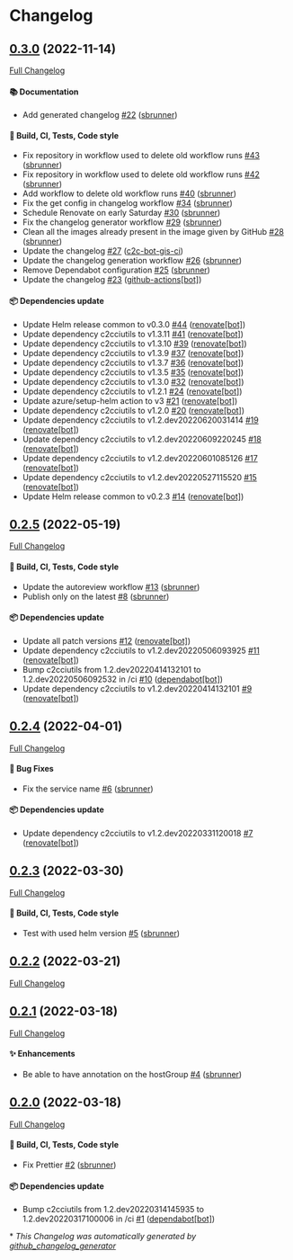# Changelog

## [0.3.0](https://github.com/camptocamp/helm-ingress/tree/0.3.0) (2022-11-14)

[Full Changelog](https://github.com/camptocamp/helm-ingress/compare/0.2.5...0.3.0)

#### :books: Documentation

- Add generated changelog [\#22](https://github.com/camptocamp/helm-ingress/pull/22) ([sbrunner](https://github.com/sbrunner))

#### :wrench: Build, CI, Tests, Code style

- Fix repository in workflow used to delete old workflow runs [\#43](https://github.com/camptocamp/helm-ingress/pull/43) ([sbrunner](https://github.com/sbrunner))
- Fix repository in workflow used to delete old workflow runs [\#42](https://github.com/camptocamp/helm-ingress/pull/42) ([sbrunner](https://github.com/sbrunner))
- Add workflow to delete old workflow runs [\#40](https://github.com/camptocamp/helm-ingress/pull/40) ([sbrunner](https://github.com/sbrunner))
- Fix the get config in changelog workflow [\#34](https://github.com/camptocamp/helm-ingress/pull/34) ([sbrunner](https://github.com/sbrunner))
- Schedule Renovate on early Saturday [\#30](https://github.com/camptocamp/helm-ingress/pull/30) ([sbrunner](https://github.com/sbrunner))
- Fix the changelog generator workflow [\#29](https://github.com/camptocamp/helm-ingress/pull/29) ([sbrunner](https://github.com/sbrunner))
- Clean all the images already present in the image given by GitHub [\#28](https://github.com/camptocamp/helm-ingress/pull/28) ([sbrunner](https://github.com/sbrunner))
- Update the changelog [\#27](https://github.com/camptocamp/helm-ingress/pull/27) ([c2c-bot-gis-ci](https://github.com/c2c-bot-gis-ci))
- Update the changelog generation workflow [\#26](https://github.com/camptocamp/helm-ingress/pull/26) ([sbrunner](https://github.com/sbrunner))
- Remove Dependabot configuration [\#25](https://github.com/camptocamp/helm-ingress/pull/25) ([sbrunner](https://github.com/sbrunner))
- Update the changelog [\#23](https://github.com/camptocamp/helm-ingress/pull/23) ([github-actions[bot]](https://github.com/apps/github-actions))

#### :package: Dependencies update

- Update Helm release common to v0.3.0 [\#44](https://github.com/camptocamp/helm-ingress/pull/44) ([renovate[bot]](https://github.com/apps/renovate))
- Update dependency c2cciutils to v1.3.11 [\#41](https://github.com/camptocamp/helm-ingress/pull/41) ([renovate[bot]](https://github.com/apps/renovate))
- Update dependency c2cciutils to v1.3.10 [\#39](https://github.com/camptocamp/helm-ingress/pull/39) ([renovate[bot]](https://github.com/apps/renovate))
- Update dependency c2cciutils to v1.3.9 [\#37](https://github.com/camptocamp/helm-ingress/pull/37) ([renovate[bot]](https://github.com/apps/renovate))
- Update dependency c2cciutils to v1.3.7 [\#36](https://github.com/camptocamp/helm-ingress/pull/36) ([renovate[bot]](https://github.com/apps/renovate))
- Update dependency c2cciutils to v1.3.5 [\#35](https://github.com/camptocamp/helm-ingress/pull/35) ([renovate[bot]](https://github.com/apps/renovate))
- Update dependency c2cciutils to v1.3.0 [\#32](https://github.com/camptocamp/helm-ingress/pull/32) ([renovate[bot]](https://github.com/apps/renovate))
- Update dependency c2cciutils to v1.2.1 [\#24](https://github.com/camptocamp/helm-ingress/pull/24) ([renovate[bot]](https://github.com/apps/renovate))
- Update azure/setup-helm action to v3 [\#21](https://github.com/camptocamp/helm-ingress/pull/21) ([renovate[bot]](https://github.com/apps/renovate))
- Update dependency c2cciutils to v1.2.0 [\#20](https://github.com/camptocamp/helm-ingress/pull/20) ([renovate[bot]](https://github.com/apps/renovate))
- Update dependency c2cciutils to v1.2.dev20220620031414 [\#19](https://github.com/camptocamp/helm-ingress/pull/19) ([renovate[bot]](https://github.com/apps/renovate))
- Update dependency c2cciutils to v1.2.dev20220609220245 [\#18](https://github.com/camptocamp/helm-ingress/pull/18) ([renovate[bot]](https://github.com/apps/renovate))
- Update dependency c2cciutils to v1.2.dev20220601085126 [\#17](https://github.com/camptocamp/helm-ingress/pull/17) ([renovate[bot]](https://github.com/apps/renovate))
- Update dependency c2cciutils to v1.2.dev20220527115520 [\#15](https://github.com/camptocamp/helm-ingress/pull/15) ([renovate[bot]](https://github.com/apps/renovate))
- Update Helm release common to v0.2.3 [\#14](https://github.com/camptocamp/helm-ingress/pull/14) ([renovate[bot]](https://github.com/apps/renovate))

## [0.2.5](https://github.com/camptocamp/helm-ingress/tree/0.2.5) (2022-05-19)

[Full Changelog](https://github.com/camptocamp/helm-ingress/compare/0.2.4...0.2.5)

#### :wrench: Build, CI, Tests, Code style

- Update the autoreview workflow [\#13](https://github.com/camptocamp/helm-ingress/pull/13) ([sbrunner](https://github.com/sbrunner))
- Publish only on the latest [\#8](https://github.com/camptocamp/helm-ingress/pull/8) ([sbrunner](https://github.com/sbrunner))

#### :package: Dependencies update

- Update all patch versions [\#12](https://github.com/camptocamp/helm-ingress/pull/12) ([renovate[bot]](https://github.com/apps/renovate))
- Update dependency c2cciutils to v1.2.dev20220506093925 [\#11](https://github.com/camptocamp/helm-ingress/pull/11) ([renovate[bot]](https://github.com/apps/renovate))
- Bump c2cciutils from 1.2.dev20220414132101 to 1.2.dev20220506092532 in /ci [\#10](https://github.com/camptocamp/helm-ingress/pull/10) ([dependabot[bot]](https://github.com/apps/dependabot))
- Update dependency c2cciutils to v1.2.dev20220414132101 [\#9](https://github.com/camptocamp/helm-ingress/pull/9) ([renovate[bot]](https://github.com/apps/renovate))

## [0.2.4](https://github.com/camptocamp/helm-ingress/tree/0.2.4) (2022-04-01)

[Full Changelog](https://github.com/camptocamp/helm-ingress/compare/0.2.3...0.2.4)

#### :bug: Bug Fixes

- Fix the service name [\#6](https://github.com/camptocamp/helm-ingress/pull/6) ([sbrunner](https://github.com/sbrunner))

#### :package: Dependencies update

- Update dependency c2cciutils to v1.2.dev20220331120018 [\#7](https://github.com/camptocamp/helm-ingress/pull/7) ([renovate[bot]](https://github.com/apps/renovate))

## [0.2.3](https://github.com/camptocamp/helm-ingress/tree/0.2.3) (2022-03-30)

[Full Changelog](https://github.com/camptocamp/helm-ingress/compare/0.2.2...0.2.3)

#### :wrench: Build, CI, Tests, Code style

- Test with used helm version [\#5](https://github.com/camptocamp/helm-ingress/pull/5) ([sbrunner](https://github.com/sbrunner))

## [0.2.2](https://github.com/camptocamp/helm-ingress/tree/0.2.2) (2022-03-21)

[Full Changelog](https://github.com/camptocamp/helm-ingress/compare/0.2.1...0.2.2)

## [0.2.1](https://github.com/camptocamp/helm-ingress/tree/0.2.1) (2022-03-18)

[Full Changelog](https://github.com/camptocamp/helm-ingress/compare/0.2.0...0.2.1)

#### :sparkles: Enhancements

- Be able to have annotation on the hostGroup [\#4](https://github.com/camptocamp/helm-ingress/pull/4) ([sbrunner](https://github.com/sbrunner))

## [0.2.0](https://github.com/camptocamp/helm-ingress/tree/0.2.0) (2022-03-18)

[Full Changelog](https://github.com/camptocamp/helm-ingress/compare/60be2e0d964aa1d0726b8abcc02dd8d5ff4e46be...0.2.0)

#### :wrench: Build, CI, Tests, Code style

- Fix Prettier [\#2](https://github.com/camptocamp/helm-ingress/pull/2) ([sbrunner](https://github.com/sbrunner))

#### :package: Dependencies update

- Bump c2cciutils from 1.2.dev20220314145935 to 1.2.dev20220317100006 in /ci [\#1](https://github.com/camptocamp/helm-ingress/pull/1) ([dependabot[bot]](https://github.com/apps/dependabot))

\* _This Changelog was automatically generated by [github_changelog_generator](https://github.com/github-changelog-generator/github-changelog-generator)_
